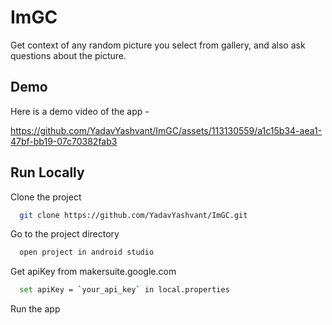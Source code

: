 
# ImGC

Get context of any random picture you select from gallery, 
and also ask questions about the picture.



## Demo
Here is a demo video of the app -


https://github.com/YadavYashvant/ImGC/assets/113130559/a1c15b34-aea1-47bf-bb19-07c70382fab3



## Run Locally

Clone the project

```bash
  git clone https://github.com/YadavYashvant/ImGC.git
```

Go to the project directory

```bash
  open project in android studio
```

Get apiKey from makersuite.google.com

```bash
  set apiKey = `your_api_key` in local.properties
```

Run the app

